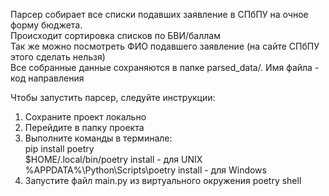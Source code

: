 Парсер собирает все списки подавших заявление в СПбПУ на очное форму бюджета.  
Происходит сортировка списков по БВИ/баллам  
Так же можно посмотреть ФИО подавшего заявление (на сайте СПбПУ этого сделать нельзя)  
Все собранные данные сохраняются в папке parsed_data/. Имя файла - код направления  

Чтобы запустить парсер, следуйте инструкции:  
1. Сохраните проект локально  
2. Перейдите в папку проекта  
3. Выполните команды в терминале:  
  pip install poetry  
  $HOME/.local/bin/poetry install  - для UNIX  
  %APPDATA%\Python\Scripts\poetry install  - для Windows  
4. Запустите файл main.py из виртуального окружения poetry shell
